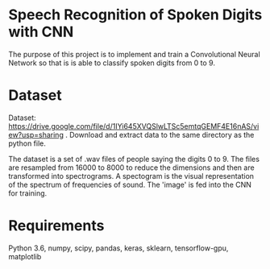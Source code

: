 # Speech Recognition of Spoken Digits with CNN
The purpose of this project is to implement and train a Convolutional Neural Network so that is is able to classify spoken digits from 0 to 9.

# Dataset
Dataset: https://drive.google.com/file/d/1IYi645XVQSlwLTSc5emtqGEMF4E16nAS/view?usp=sharing .
Download and extract data to the same directory as the python file.

The dataset is a set of .wav files of people saying the digits 0 to 9. The files are resampled from 16000 to 8000 to reduce the dimensions
and then are transformed into spectrograms. A spectogram is the visual representation of the spectrum of frequencies of sound. The 'image' is fed into the CNN for training.

# Requirements
Python 3.6, numpy, scipy, pandas, keras, sklearn, tensorflow-gpu, matplotlib

